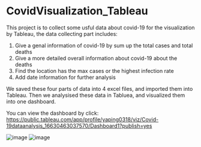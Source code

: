 # CovidVisualization_Tableau


This project is to collect some usful data about covid-19 for the visualization by Tableau, the data collecting part includes:
1. Give a genal information of covid-19 by sum up the total cases and total deaths
2. Give a more detailed overall information about covid-19 about the deaths
3. Find the location has the max cases or the highest infection rate
4. Add date information for further analysis

We saved these four parts of data into 4 excel files, and imported them into Tableau. Then we analysised these data in Tabluea, and visualized them into one dashboard.

You can view the dashboard by click: https://public.tableau.com/app/profile/yaping0318/viz/Covid-19dataanalysis_16630463037570/Dashboard1?publish=yes


![image]([https://github.com/YapingZ/CovidVisualization_Tableau/blob/main/Covid19_Tableau.jpeg)
![image](​ ​https://github.com/lexsaints/powershell/blob/master/IMG/ps2.png​​)
